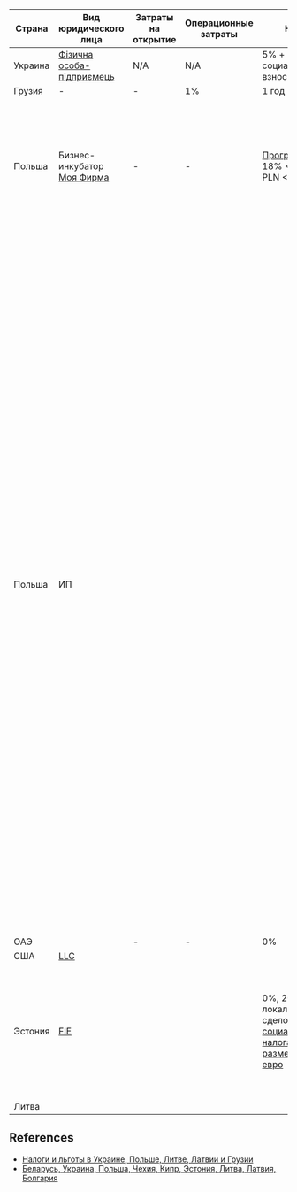 
| Страна | Вид юридического лица | Затраты на открытие | Операционные затраты | Налог |  ВНЖ | Коментарии | Оформить удаленно
| ------ | --------------------- | ------------------- | -------------------- | ----- | ---- | ---------- | ----------------- |
| Украина | [Фізична особа-підприємець](https://uk.wikipedia.org/wiki/%D0%A4%D1%96%D0%B7%D0%B8%D1%87%D0%BD%D0%B0_%D0%BE%D1%81%D0%BE%D0%B1%D0%B0-%D0%BF%D1%96%D0%B4%D0%BF%D1%80%D0%B8%D1%94%D0%BC%D0%B5%D1%86%D1%8C) | N/A | N/A | 5% + социальный взнос | Нет | | |
| Грузия | - | - | 1% | 1 год | | | |
| Польша | Бизнес-инкубатор [Моя Фирма](https://mojafirma.org/) | - | - | [Прогрессивный](https://mojafirma.org/pereezd-v-polshu-gajdlajn-dlja-ajtishnikov-i-frilanserov), 18% < 85k/year PLN < 32% | Да | Предоставляют [услуги](https://mojafirma.org/inkubator) по оформлению: Вид на жительство, Юридическую поддержку, Бухгалтерскую поддержку, Счет в европейском банке| |
| Польша | ИП | | | | С налогами как обычный польский ип, в twoj startup уже идти не надо. | Внж через 3 месяца | В консультации Центра Белорусской Солидарности отозвались именно так: если ИП показывает в течение порядка трех месяцев доход, достаточный, чтобы в течение года перевалить за требуемый лимит в 12 среднегодовых зарплат - это основание для карты побыту. Спрашивал, стоит ли подаваться раньше, или позже трех месяцев - будет ли выигрыш, например, при подаче позже. Отозвались, что 3 месяца - оптимально. "достаточный лимит" в 12 среднегодовых зарплат - это цифра порядка 70к PLN. Поясняли отдельно: требуется не "показать, что до конца года сможете дойти до отметки 70 тыс PLN", а что "доход в месяц соответствует этому уровню". Если открыть, например, ИП в сентябре, то нужно НЕ 70 тыс с сентября по декабрь, а среднемесячный доход 70k PLN / 12 = 5833.33 PLN (1508USD на 17.03.2021). Поступления на счет. ИП открывается по харбор визе. | |
| ОАЭ | | - | - | 0% | Да | | |
| США | [LLC](https://en.wikipedia.org/wiki/Limited_liability_company) |  |  |  | | | Да |
| Эстония | [FIE](https://internationalwealth.info/tax-planning/individual-businessmen-estonia/) | | | 0%, 20% от локальных сделок, [социального налога в размере 495 евро](https://internationalwealth.info/tax-planning/individual-businessmen-estonia/) | Через инвестицию в FIE в размере не менее 16000 евро можно получить временный Вид На Жительство в Эстонии | | Да |
| Литва | | | | | | | | |


## References
- [Налоги и льготы в Украине, Польше, Литве, Латвии и Грузии](https://dev.by/news/ukraina-polsha-litva-latvia-gruzia)
- [Беларусь, Украина, Польша, Чехия, Кипр, Эстония, Литва, Латвия, Болгария ](https://dev.by/news/ey-relocate)